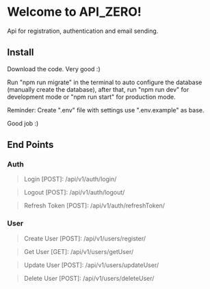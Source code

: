 # Welcome to API_ZERO!

Api for registration, authentication and email sending.

## Install

Download the code. Very good :)

Run "npm run migrate" in the terminal to auto configure the database (manually create the database), after that, run "npm run dev" for development mode or "npm run start" for production mode.

Reminder: Create ".env" file with settings use ".env.example" as base.

Good job :)

## End Points

### Auth
> Login [POST]: /api/v1/auth/login/

> Logout [POST]: /api/v1/auth/logout/

> Refresh Token [POST]: /api/v1/auth/refreshToken/

### User
> Create User [POST]: /api/v1/users/register/

> Get User [GET]: /api/v1/users/getUser/

> Update User [POST]: /api/v1/users/updateUser/

> Delete User [POST]: /api/v1/users/deleteUser/


